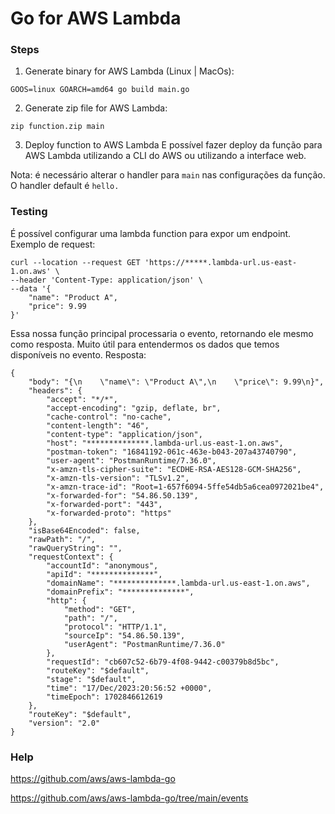 # Go for AWS Lambda

### Steps

01. Generate binary for AWS Lambda (Linux | MacOs):
```
GOOS=linux GOARCH=amd64 go build main.go
```

02. Generate zip file for AWS Lambda:
```
zip function.zip main
```

03. Deploy function to AWS Lambda
E possível fazer deploy da função para AWS Lambda utilizando a CLI do AWS ou utilizando a interface web.

Nota: é necessário alterar o handler para `main` nas configurações da função. O handler default é `hello.`

### Testing

É possível configurar uma lambda function para expor um endpoint.  
Exemplo de request:
```
curl --location --request GET 'https://*****.lambda-url.us-east-1.on.aws' \
--header 'Content-Type: application/json' \
--data '{
    "name": "Product A",
    "price": 9.99
}'
```

Essa nossa função principal processaria o evento, retornando ele mesmo como resposta. Muito útil para entendermos os dados que temos disponíveis no evento.
Resposta:
```
{
    "body": "{\n    \"name\": \"Product A\",\n    \"price\": 9.99\n}",
    "headers": {
        "accept": "*/*",
        "accept-encoding": "gzip, deflate, br",
        "cache-control": "no-cache",
        "content-length": "46",
        "content-type": "application/json",
        "host": "**************.lambda-url.us-east-1.on.aws",
        "postman-token": "16841192-061c-463e-b043-207a43740790",
        "user-agent": "PostmanRuntime/7.36.0",
        "x-amzn-tls-cipher-suite": "ECDHE-RSA-AES128-GCM-SHA256",
        "x-amzn-tls-version": "TLSv1.2",
        "x-amzn-trace-id": "Root=1-657f6094-5ffe54db5a6cea0972021be4",
        "x-forwarded-for": "54.86.50.139",
        "x-forwarded-port": "443",
        "x-forwarded-proto": "https"
    },
    "isBase64Encoded": false,
    "rawPath": "/",
    "rawQueryString": "",
    "requestContext": {
        "accountId": "anonymous",
        "apiId": "**************",
        "domainName": "**************.lambda-url.us-east-1.on.aws",
        "domainPrefix": "**************",
        "http": {
            "method": "GET",
            "path": "/",
            "protocol": "HTTP/1.1",
            "sourceIp": "54.86.50.139",
            "userAgent": "PostmanRuntime/7.36.0"
        },
        "requestId": "cb607c52-6b79-4f08-9442-c00379b8d5bc",
        "routeKey": "$default",
        "stage": "$default",
        "time": "17/Dec/2023:20:56:52 +0000",
        "timeEpoch": 1702846612619
    },
    "routeKey": "$default",
    "version": "2.0"
}
```

### Help

https://github.com/aws/aws-lambda-go

https://github.com/aws/aws-lambda-go/tree/main/events